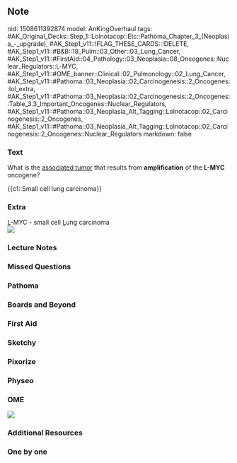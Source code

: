 ## Note
nid: 1508611392874
model: AnKingOverhaul
tags: #AK_Original_Decks::Step_1::Lolnotacop::Etc::Pathoma_Chapter_3_(Neoplasia_-_upgrade), #AK_Step1_v11::!FLAG_THESE_CARDS::!DELETE, #AK_Step1_v11::#B&B::18_Pulm::03_Other::03_Lung_Cancer, #AK_Step1_v11::#FirstAid::04_Pathology::03_Neoplasia::08_Oncogenes::Nuclear_Regulators::L-MYC, #AK_Step1_v11::#OME_banner::Clinical::02_Pulmonology::02_Lung_Cancer, #AK_Step1_v11::#Pathoma::03_Neoplasia::02_Carcinogenesis::2_Oncogenes::lol_extra, #AK_Step1_v11::#Pathoma::03_Neoplasia::02_Carcinogenesis::2_Oncogenes::Table_3.3_Important_Oncogenes::Nuclear_Regulators, #AK_Step1_v11::#Pathoma::03_Neoplasia_Alt_Tagging::Lolnotacop::02_Carcinogenesis::2_Oncogenes, #AK_Step1_v11::#Pathoma::03_Neoplasia_Alt_Tagging::Lolnotacop::02_Carcinogenesis::2_Oncogenes::Nuclear_Regulators
markdown: false

### Text
What is the <u>associated tumor</u> that results from
<b>amplification</b> of the <b>L-MYC</b> oncogene?
<div>
  {{c1::Small cell lung carcinoma}}
</div>

### Extra
<div>
  <u>L</u>-MYC - small cell <u>L</u>ung carcinoma
</div>
<div><img src="paste-89975269884454.jpg"></div>

### Lecture Notes


### Missed Questions


### Pathoma


### Boards and Beyond


### First Aid


### Sketchy


### Pixorize


### Physeo


### OME
<div class="ome-widget">
  <a href=
  "https://onlinemeded.org/spa/pulmonology/lung-cancer/acquire?ref=anki">
  <img src="_OME_AnkiFlashcards_Lesson_6.png"></a>
</div>

### Additional Resources


### One by one

